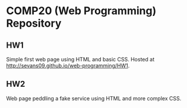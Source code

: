 # COMP20 (Web Programming) Repository

## HW1
Simple first web page using HTML and basic CSS. Hosted at http://sevans09.github.io/web-programming/HW1.

## HW2
Web page peddling a fake service using HTML and more complex CSS.
